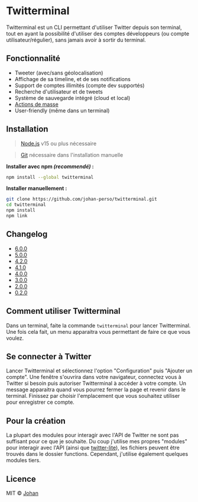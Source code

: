 # Twitterminal

Twitterminal est un CLI permettant d'utiliser Twitter depuis son terminal, tout en ayant la possibilité d'utiliser des comptes développeurs (ou compte utilisateur/régulier), sans jamais avoir à sortir du terminal.

## Fonctionnalité

* Tweeter (avec/sans géolocalisation)
* Affichage de sa timeline, et de ses notifications
* Support de comptes illimités (compte dev supportés)
* Recherche d'utilisateur et de tweets
* Système de sauvegarde intégré (cloud et local)
* [Actions de masse](https://github.com/johan-perso/twitterminal/wiki/Actions-de-masse)
* User-friendly (même dans un terminal)


## Installation

> [Node.js](https://nodejs.org/) v15 ou plus nécessaire

> [Git](https://git-scm.com/) nécessaire dans l'installation manuelle

**Installer avec npm *(recommendé)* :**

```bash
npm install --global twitterminal
```

**Installer manuellement :**

```bash
git clone https://github.com/johan-perso/twitterminal.git
cd twitterminal
npm install
npm link
```


## Changelog

* [6.0.0](https://github.com/johan-perso/twitterminal/wiki/Changelog#v600)
* [5.0.0](https://github.com/johan-perso/twitterminal/wiki/Changelog#v500)
* [4.2.0](https://github.com/johan-perso/twitterminal/wiki/Changelog#v420)
* [4.1.0](https://github.com/johan-perso/twitterminal/wiki/Changelog#v410)
* [4.0.0](https://github.com/johan-perso/twitterminal/wiki/Changelog#v400)
* [3.0.0](https://github.com/johan-perso/twitterminal/wiki/Changelog#v300)
* [2.0.0](https://github.com/johan-perso/twitterminal/wiki/Changelog#v200)
* [0.2.0](https://github.com/johan-perso/twitterminal/wiki/Changelog#v020-refonte-entière-du-code-depuis-la-branche-old)


## Comment utiliser Twitterminal

Dans un terminal, faite la commande `twitterminal` pour lancer Twitterminal. Une fois cela fait, un menu apparaitra vous permettant de faire ce que vous voulez.


## Se connecter à Twitter

Lancer Twitterminal et sélectionnez l'option "Configuration" puis "Ajouter un compte". Une fenêtre s'ouvrira dans votre navigateur, connectez vous à Twitter si besoin puis autoriser Twitterminal à accéder à votre compte. Un message apparaitra quand vous pourrez fermer la page et revenir dans le terminal. Finissez par choisir l'emplacement que vous souhaitez utiliser pour enregistrer ce compte.


## Pour la création

La plupart des modules pour interagir avec l'API de Twitter ne sont pas suffisant pour ce que je souhaite. Du coup j'utilise mes propres "modules" pour interagir avec l'API (ainsi que [twitter-lite](https://npmjs.com/package/twitter-lite)), les fichiers peuvent être trouvés dans le dossier functions. Cependant, j'utilise également quelques modules tiers.


## Licence

MIT © [Johan](https://johanstickman.com)
